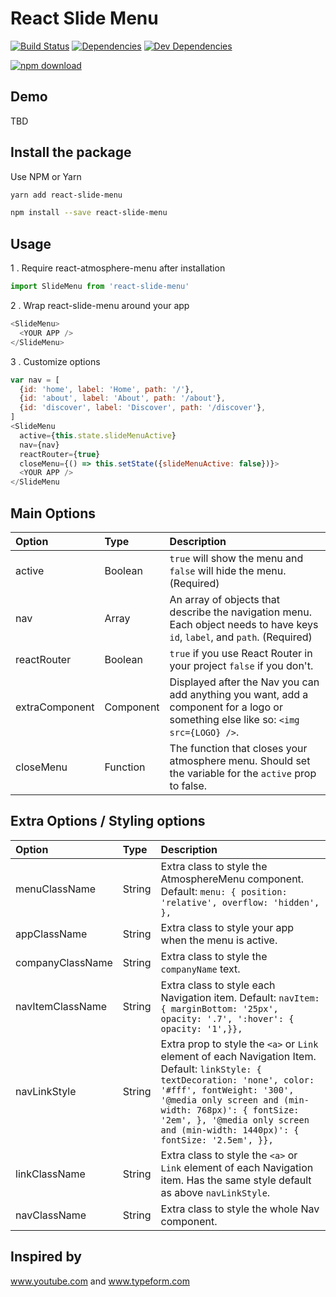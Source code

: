 # React Slide Menu

[![Build Status](https://travis-ci.org/UdiliaInc/create-react-library.svg?branch=master)](https://travis-ci.org/UdiliaInc/create-react-library)
[![Dependencies](https://img.shields.io/david/udiliaInc/create-react-library.svg)]()
[![Dev Dependencies](https://img.shields.io/david/dev/udiliaInc/create-react-library.svg)]()

[![npm download][download-image]][download-url]

[download-image]: https://img.shields.io/npm/dm/react-slide-menu.svg?style=flat-square
[download-url]: https://www.npmjs.com/package/react-slide-menu

## Demo

TBD

## Install the package
Use NPM or Yarn

```sh
yarn add react-slide-menu
```

```sh
npm install --save react-slide-menu
```

## Usage

1 . Require react-atmosphere-menu after installation

```js
import SlideMenu from 'react-slide-menu'
```

2 . Wrap react-slide-menu around your app


```js
<SlideMenu>
  <YOUR APP />
</SlideMenu>
```

3 . Customize options

```js
var nav = [
  {id: 'home', label: 'Home', path: '/'},
  {id: 'about', label: 'About', path: '/about'},
  {id: 'discover', label: 'Discover', path: '/discover'},
]
<SlideMenu
  active={this.state.slideMenuActive}
  nav={nav}
  reactRouter={true}
  closeMenu={() => this.setState({slideMenuActive: false})}>
  <YOUR APP />
</SlideMenu
```

## Main Options
Option|Type	|  Description
|:---|:---|:---
 active	|  Boolean  | `true` will show the menu and `false` will hide the menu. (Required)
 nav	|  Array  | An array of objects that describe the navigation menu. Each object needs to have keys `id`, `label`, and `path`. (Required)
 reactRouter |  Boolean  | `true` if you use React Router in your project `false` if you don't.
 extraComponent |  Component  | Displayed after the Nav you can add anything you want, add a component for a logo or something else like so: `<img src={LOGO} />`.
 closeMenu |  Function  | The function that closes your atmosphere menu. Should set the variable for the `active` prop to false.
 
 ## Extra Options / Styling options
 Option|Type	|  Description
|:---|:---|:---
 menuClassName |  String  | Extra class to style the AtmosphereMenu component. Default: `menu: { position: 'relative', overflow: 'hidden', },`
 appClassName	|  String  | Extra class to style your app when the menu is active.
 companyClassName	|  String  | Extra class to style the `companyName` text.
 navItemClassName |  String  | Extra class to style each Navigation item. Default: `navItem: { marginBottom: '25px', opacity: '.7', ':hover': { opacity: '1',}},`
 navLinkStyle |  String  | Extra prop to style the `<a>` or `Link` element of each Navigation Item. Default: `linkStyle: { textDecoration: 'none', color: '#fff', fontWeight: '300', '@media only screen and (min-width: 768px)': { fontSize: '2em', }, '@media only screen and (min-width: 1440px)': { fontSize: '2.5em', }},`
 linkClassName |  String  | Extra class to style the `<a>` or `Link` element of each Navigation item. Has the same style default as above `navLinkStyle`.
 navClassName  |  String  | Extra class to style the whole Nav component.

## Inspired by
www.youtube.com
and
www.typeform.com
